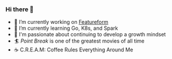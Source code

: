 ### Hi there 👋

- 🔭 I’m currently working on [Featureform](https://github.com/featureform/featureform)
- 🌱 I’m currently learning Go, K8s, and Spark
- 💚 I'm passionate about continuing to develop a growth mindset
- 🏄 _Point Break_ is one of the greatest movies of all time
- ☕ C.R.E.A.M: Coffee Rules Everything Around Me
